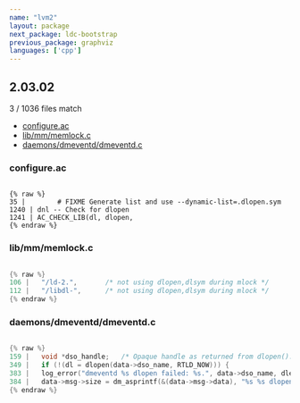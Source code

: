 ```yaml
---
name: "lvm2"
layout: package
next_package: ldc-bootstrap
previous_package: graphviz
languages: ['cpp']
---
```

## 2.03.02
3 / 1036 files match

 - [configure.ac](#configureac)
 - [lib/mm/memlock.c](#libmmmemlockc)
 - [daemons/dmeventd/dmeventd.c](#daemonsdmeventddmeventdc)

### configure.ac

```

{% raw %}
35 | 		# FIXME Generate list and use --dynamic-list=.dlopen.sym
1240 | dnl -- Check for dlopen
1241 | AC_CHECK_LIB(dl, dlopen,
{% endraw %}

```
### lib/mm/memlock.c

```cpp

{% raw %}
106 | 	"/ld-2.",		/* not using dlopen,dlsym during mlock */
112 | 	"/libdl-",		/* not using dlopen,dlsym during mlock */
{% endraw %}

```
### daemons/dmeventd/dmeventd.c

```cpp

{% raw %}
159 | 	void *dso_handle;	/* Opaque handle as returned from dlopen(). */
349 | 	if (!(dl = dlopen(data->dso_name, RTLD_NOW))) {
383 | 	log_error("dmeventd %s dlopen failed: %s.", data->dso_name, dlerr);
384 | 	data->msg->size = dm_asprintf(&(data->msg->data), "%s %s dlopen failed: %s",
{% endraw %}

```